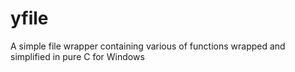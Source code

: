 # yfile
A simple file wrapper containing various of functions wrapped and simplified in pure C for Windows
